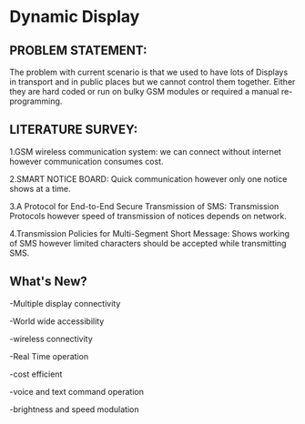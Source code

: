 # Dynamic Display
## PROBLEM STATEMENT:
The problem with current scenario is that we used to have lots of Displays in transport and in public places but we cannot control    them together. Either they are hard coded or run on bulky GSM modules or required a manual re-programming.

 
## LITERATURE SURVEY:
  1.GSM wireless communication system: we can connect without internet however communication consumes cost.
  
  2.SMART NOTICE BOARD: Quick communication however only one notice shows at a time.
  
  3.A Protocol for End-to-End Secure Transmission of SMS: Transmission Protocols however speed of transmission of notices depends on network.
  
  4.Transmission Policies for Multi-Segment Short Message: Shows working of SMS however limited characters should be accepted while transmitting SMS.
  
## What's New?
  -Multiple display connectivity
  
  -World wide accessibility
 
  -wireless connectivity
  
  -Real Time operation
  
  -cost efficient
  
  -voice and text command operation
  
  -brightness and speed modulation
  

  



